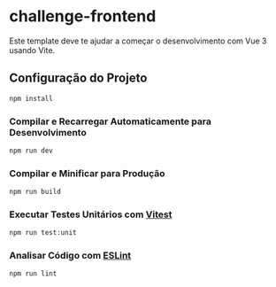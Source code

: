 # challenge-frontend

Este template deve te ajudar a começar o desenvolvimento com Vue 3 usando Vite.

## Configuração do Projeto

```sh
npm install
```

### Compilar e Recarregar Automaticamente para Desenvolvimento

```sh
npm run dev
```

### Compilar e Minificar para Produção

```sh
npm run build
```

### Executar Testes Unitários com [Vitest](https://vitest.dev/)

```sh
npm run test:unit
```

### Analisar Código com [ESLint](https://eslint.org/)

```sh
npm run lint
```
